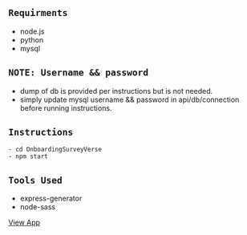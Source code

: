 ## `Requirments`
- node.js 
- python
- mysql

## `NOTE: Username && password`
- dump of db is provided per instructions but is not needed.
- simply update mysql username && password in api/db/connection before running instructions.


## `Instructions`
```
- cd OnboardingSurveyVerse
- npm start
```

## `Tools Used`
- express-generator
- node-sass

[View App]

[View App]: http://localhost:3000
